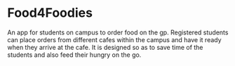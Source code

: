# Food4Foodies
An app for students on campus to order food on the gp. Registered students
can place orders from different cafes within the campus and have it ready
when they arrive at the cafe. It is designed so as to save time of the students
and also feed their hungry on the go.

